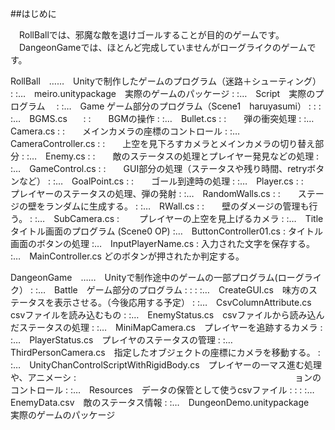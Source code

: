 ##はじめに

　RollBallでは、邪魔な敵を退けゴールすることが目的のゲームです。
　DangeonGameでは、ほとんど完成していませんがローグライクのゲームです。

RollBall　……　Unityで制作したゲームのプログラム（迷路＋シューティング）
 :
 :…　meiro.unitypackage　実際のゲームのパッケージ
 :
 :…　Script　実際のプログラム
 　:
   :…　Game ゲーム部分のプログラム（Scene1　haruyasumi）
   : :
   : :…　BGMS.cs　
   : :　　BGMの操作
   : :…　Bullet.cs
   : :　　弾の衝突処理
   : :…　Camera.cs
   : :　　メインカメラの座標のコントロール
   : :…　CameraController.cs
   : :　　上空を見下ろすカメラとメインカメラの切り替え部分
   : :…　Enemy.cs
   : :　　敵のステータスの処理とプレイヤー発見などの処理
   : :…　GameControl.cs
   : :　　GUI部分の処理（ステータスや残り時間、retryボタンなど）
   : :…　GoalPoint.cs
   : :　　ゴール到達時の処理
   : :…　Player.cs
   : :　　プレイヤーのステータスの処理、弾の発射
   : :…　RandomWalls.cs
   : :　　ステージの壁をランダムに生成する。
   : :…　RWall.cs
   : :　　壁のダメージの管理も行う。
   : :…　SubCamera.cs
   :  　　プレイヤーの上空を見上げるカメラ
   :
   :…　Title　タイトル画面のプログラム (Scene0 OP)
     :…　ButtonController01.cs
     :     タイトル画面のボタンの処理
     :…　InputPlayerName.cs
     :     入力された文字を保存する。
     :…　MainController.cs
           どのボタンが押されたか判定する。




DangeonGame　……　Unityで制作途中のゲームの一部プログラム(ローグライク）
 :
 :…　Battle　ゲーム部分のプログラム
 :     :
 :     :…　CreateGUI.cs　味方のステータスを表示させる。（今後応用する予定）
 :     :…　CsvColumnAttribute.cs　csvファイルを読み込むもの
 :     :…　EnemyStatus.cs　csvファイルから読み込んだステータスの処理
 :     :…　MiniMapCamera.cs　プレイヤーを追跡するカメラ
 :     :…　PlayerStatus.cs　プレイヤのステータスの管理
 :     :…　ThirdPersonCamera.cs　指定したオブジェクトの座標にカメラを移動する。
 :     :…　UnityChanControlScriptWithRigidBody.cs　プレイヤーの一マス進む処理や、アニメーシ  :　　　　　　　　　　　　　　　　　　　　　　　　　ョンのコントロール
 :
 :…　Resources　データの保管として使うcsvファイル
 :     :
 :     :…　EnemyData.csv　敵のステータス情報
 :
 :…　DungeonDemo.unitypackage　実際のゲームのパッケージ



